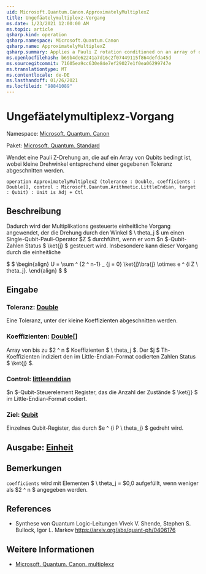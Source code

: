 ```yaml
---
uid: Microsoft.Quantum.Canon.ApproximatelyMultiplexZ
title: Ungefäatelymultiplexz-Vorgang
ms.date: 1/23/2021 12:00:00 AM
ms.topic: article
qsharp.kind: operation
qsharp.namespace: Microsoft.Quantum.Canon
qsharp.name: ApproximatelyMultiplexZ
qsharp.summary: Applies a Pauli Z rotation conditioned on an array of qubits, truncating small rotation angles according to a given tolerance.
ms.openlocfilehash: b69b4de62241a7d16c2f07449115f864defda45d
ms.sourcegitcommit: 71605ea9cc630e84e7ef29027e1f0ea06299747e
ms.translationtype: MT
ms.contentlocale: de-DE
ms.lasthandoff: 01/26/2021
ms.locfileid: "98841089"
---
```

# <a name="approximatelymultiplexz-operation"></a>Ungefäatelymultiplexz-Vorgang

Namespace: [Microsoft. Quantum. Canon](xref:Microsoft.Quantum.Canon)

Paket: [Microsoft. Quantum. Standard](https://nuget.org/packages/Microsoft.Quantum.Standard)


Wendet eine Pauli Z-Drehung an, die auf ein Array von Qubits bedingt ist, wobei kleine Drehwinkel entsprechend einer gegebenen Toleranz abgeschnitten werden.

```qsharp
operation ApproximatelyMultiplexZ (tolerance : Double, coefficients : Double[], control : Microsoft.Quantum.Arithmetic.LittleEndian, target : Qubit) : Unit is Adj + Ctl
```


## <a name="description"></a>Beschreibung

Dadurch wird der Multiplikations gesteuerte einheitliche Vorgang angewendet, der die Drehung durch den Winkel $ \ theta_j $ um einen Single-Qubit-Pauli-Operator $Z $ durchführt, wenn er vom $n $-Qubit-Zahlen Status $ \ket{j} $ gesteuert wird.
Insbesondere kann dieser Vorgang durch die einheitliche

$ $ \begin{align} U = \sum ^ {2 ^ n-1} _ {j = 0} \ket{j}\bra{j} \otimes e ^ {i Z \ theta_j}.
\end{align} $ $

## <a name="input"></a>Eingabe

### <a name="tolerance--double"></a>Toleranz: [Double](xref:microsoft.quantum.lang-ref.double)

Eine Toleranz, unter der kleine Koeffizienten abgeschnitten werden.


### <a name="coefficients--double"></a>Koeffizienten: [Double](xref:microsoft.quantum.lang-ref.double)[]

Array von bis zu $2 ^ n $ Koeffizienten $ \ theta_j $. Der $j $ Th-Koeffizienten indiziert den im Little-Endian-Format codierten Zahlen Status $ \ket{j} $.


### <a name="control--littleendian"></a>Control: [littleenddian](xref:Microsoft.Quantum.Arithmetic.LittleEndian)

$n $-Qubit-Steuerelement Register, das die Anzahl der Zustände $ \ket{j} $ im Little-Endian-Format codiert.


### <a name="target--qubit"></a>Ziel: [Qubit](xref:microsoft.quantum.lang-ref.qubit)

Einzelnes Qubit-Register, das durch $e ^ {i P \ theta_j} $ gedreht wird.



## <a name="output--unit"></a>Ausgabe: [Einheit](xref:microsoft.quantum.lang-ref.unit)



## <a name="remarks"></a>Bemerkungen

`coefficients` wird mit Elementen $ \ theta_j = $0,0 aufgefüllt, wenn weniger als $2 ^ n $ angegeben werden.

## <a name="references"></a>References

- Synthese von Quantum Logic-Leitungen Vivek V. Shende, Stephen S. Bullock, Igor L. Markov https://arxiv.org/abs/quant-ph/0406176

## <a name="see-also"></a>Weitere Informationen

- [Microsoft. Quantum. Canon. multiplexz](xref:Microsoft.Quantum.Canon.MultiplexZ)